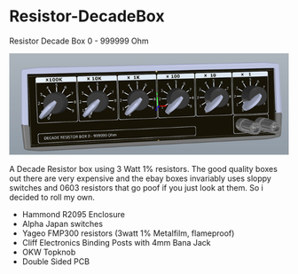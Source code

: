 # Resistor-DecadeBox
Resistor Decade Box 0 - 999999 Ohm

![Resistor Decade Box](https://github.com/vincent-himpe/Resistor-DecadeBox/blob/main/Documentation/3dsmall.png)

A Decade Resistor box using 3 Watt 1% resistors.
The good quality boxes out there are very expensive and the ebay boxes invariably uses sloppy switches and 0603 resistors that go poof if you just look at them.
So i decided to roll my own.

- Hammond R2095 Enclosure
- Alpha Japan switches
- Yageo FMP300 resistors (3watt 1% Metalfilm, flameproof)
- Cliff Electronics Binding Posts with 4mm Bana Jack
- OKW Topknob
- Double Sided PCB


